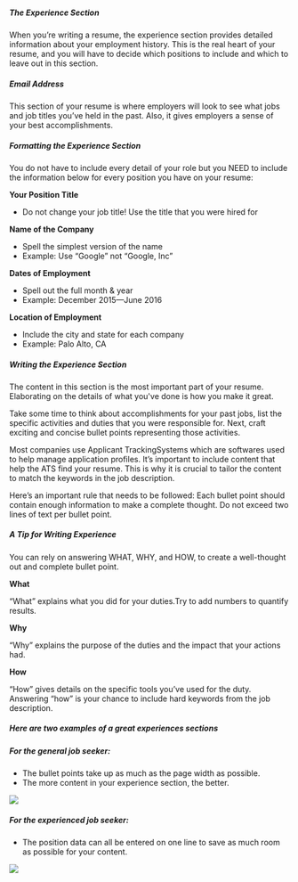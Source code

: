 ##### The Experience Section

When you’re writing a resume, the experience section provides detailed information about your employment history. This is the real heart of your resume, and you will have to decide which positions to include and which to leave out in this section.

##### Email Address

This section of your resume is where employers will look to see what jobs and job titles you’ve held in the past. Also, it gives employers a sense of your best accomplishments.

##### Formatting the Experience Section

You do not have to include every detail of your role but you NEED to include the information below for every position you have on your resume:

**Your Position Title**

-   Do not change your job title! Use the title that you were hired for

**Name of the Company**

-   Spell the simplest version of the name
-   Example: Use “Google” not “Google, Inc”

**Dates of Employment**

-   Spell out the full month & year
-   Example: December 2015—June 2016

**Location of Employment**

-   Include the city and state for each company
-   Example: Palo Alto, CA

##### Writing the Experience Section

The content in this section is the most important part of your resume. Elaborating on the details of what you've done is how you make it great.

Take some time to think about accomplishments for your past jobs, list the specific activities and duties that you were responsible for. Next, craft exciting and concise bullet points representing those activities.

Most companies use Applicant TrackingSystems which are softwares used to help manage application profiles. It’s important to include content that help the ATS find your resume. This is why it is crucial to tailor the content to match the keywords in the job description.

Here’s an important rule that needs to be followed: Each bullet point should contain enough information to make a complete thought. Do not exceed two lines of text per bullet point.

##### A Tip for Writing Experience

You can rely on answering WHAT, WHY, and HOW, to create a well-thought out and complete bullet point.

**What**

“What” explains what you did for your duties.Try to add numbers to quantify results.

**Why**

“Why” explains the purpose of the duties and the impact that your actions had.

**How**

“How” gives details on the specific tools you’ve used for the duty. Answering “how” is your chance to include hard keywords from the job description.

##### Here are two examples of a great experiences sections

##### For the general job seeker:

-   The bullet points take up as much as the page width as possible.
-   The more content in your experience section, the better.

![](https://app.rezi.ai/assets/experience_1.4dc5a480.png)

##### For the experienced job seeker:

-   The position data can all be entered on one line to save as much room as possible for your content.

![](https://app.rezi.ai/assets/experience_2.bc44abc3.png)
